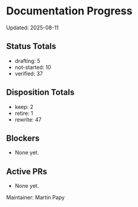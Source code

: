 # Documentation Progress

Updated: 2025-08-11

## Status Totals
- drafting: 5
- not-started: 10
- verified: 37

## Disposition Totals
- keep: 2
- retire: 1
- rewrite: 47

## Blockers
- None yet.

## Active PRs
- None yet.

Maintainer: Martin Papy